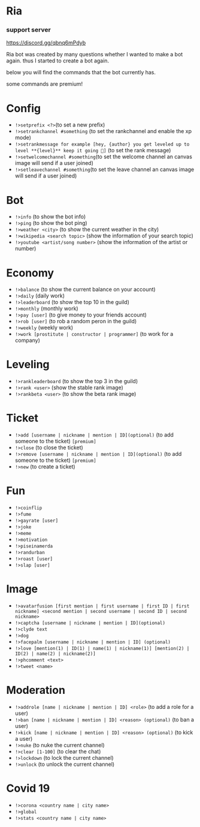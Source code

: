 # Ria

### support server

https://discord.gg/qbnq6mPdyb

Ria bot was created by many questions whether I wanted to make a bot again.
thus I started to create a bot again.

below you will find the commands that the bot currently has.

some commands are premium!

# Config

+ `!>setprefix <?>`(to set a new prefix)
+ `!>setrankchannel #something` (to set the rankchannel and enable the xp mode)
+ `!>setrankmessage for example [hey, {author} you get leveled up to level **{level}** keep it going 🥳]` (to set the rank message)
+ `!>setwelcomechannel #something`(to set the welcome channel an canvas image will send if a user joined)
+ `!>setleavechannel #something`(to set the leave channel an canvas image will send if a user joined)

# Bot
+ `!>info` (to show the bot info)
+ `!>ping` (to show the bot ping)
+ `!>weather <city>` (to show the current weather in the city)
+ `!>wikipedia <search topic>` (show the information of your search topic)
+ `!>youtube <artist/song number>` (show the information of the artist or number)

# Economy
+ `!>balance` (to show the current balance on your account)
+ `!>daily` (daily work)
+ `!>leaderboard` (to show the top 10 in the guild)
+ `!>monthly` (monthly work)
+ `!>pay [user]` (to give money to your friends account)
+ `!>rob [user]` (to rob a random peron in the guild)
+ `!>weekly` (weekly work)
+ `!>work [prostitute | constructor | programmer]` (to work for a company)

# Leveling
+ `!>rankleaderboard` (to show the top 3 in the guild)
+ `!>rank <user>` (show the stable rank image)
+ `!>rankbeta <user>` (to show the beta rank image)

# Ticket
+ `!>add [username | nickname | mention | ID](optional)` (to add someone to the ticket) `[premium]`
+ `!>close` (to close the ticket)
+ `!>remove [username | nickname | mention | ID](optional)` (to add someone to the ticket) `[premium]`
+ `!>new` (to create a ticket)

# Fun
+ `!>coinflip`
+ `!>fume`
+ `!>gayrate [user]`
+ `!>joke`
+ `!>meme`
+ `!>motivation`
+ `!>piseinamerda`
+ `!>randurban`
+ `!>roast [user]`
+ `!>slap [user]`

# Image
+ `!>avatarfusion [first mention | first username | first ID | first nickname] <second mention | second username | second ID | second nickname>`
+ `!>captcha [username | nickname | mention | ID](optional)`
+ `!>clyde text`
+ `!>dog`
+ `!>facepalm [username | nickname | mention | ID] (optional)`
+ `!>love [mention(1) | ID(1) | name(1) | nickname(1)] [mention(2) | ID(2) | name(2) | nickname(2)]`
+ `!>phcomment <text>`
+ `!>tweet <name>`

# Moderation
+ `!>addrole [name | nickname | mention | ID] <role>` (to add a role for a user)
+ `!>ban [name | nickname | mention | ID] <reason> (optional)` (to ban a user)
+ `!>kick [name | nickname | mention | ID] <reason> (optional)` (to kick a user)
+ `!>nuke` (to nuke the current channel)
+ `!>clear [1-100]` (to clear the chat)
+ `!>lockdown` (to lock the current channel)
+ `!>unlock` (to unlock the current channel)

# Covid 19
+ `!>corona <country name | city name>`
+ `!>global`
+ `!>stats <country name | city name>`
